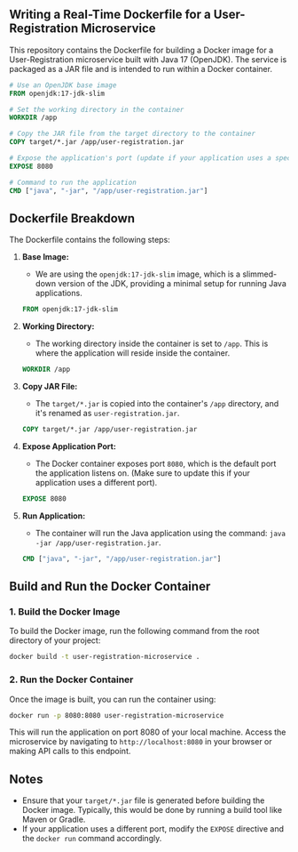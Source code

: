 ## Writing a Real-Time Dockerfile for a User-Registration Microservice

This repository contains the Dockerfile for building a Docker image for a User-Registration microservice built with Java 17 (OpenJDK). The service is packaged as a JAR file and is intended to run within a Docker container.

```Dockerfile
# Use an OpenJDK base image
FROM openjdk:17-jdk-slim

# Set the working directory in the container
WORKDIR /app

# Copy the JAR file from the target directory to the container
COPY target/*.jar /app/user-registration.jar

# Expose the application's port (update if your application uses a specific port)
EXPOSE 8080

# Command to run the application
CMD ["java", "-jar", "/app/user-registration.jar"]
````

## Dockerfile Breakdown

The Dockerfile contains the following steps:

1. **Base Image:**

   * We are using the `openjdk:17-jdk-slim` image, which is a slimmed-down version of the JDK, providing a minimal setup for running Java applications.

   ```dockerfile
   FROM openjdk:17-jdk-slim
   ```

2. **Working Directory:**

   * The working directory inside the container is set to `/app`. This is where the application will reside inside the container.

   ```dockerfile
   WORKDIR /app
   ```

3. **Copy JAR File:**

   * The `target/*.jar` is copied into the container's `/app` directory, and it's renamed as `user-registration.jar`.

   ```dockerfile
   COPY target/*.jar /app/user-registration.jar
   ```

4. **Expose Application Port:**

   * The Docker container exposes port `8080`, which is the default port the application listens on. (Make sure to update this if your application uses a different port).

   ```dockerfile
   EXPOSE 8080
   ```

5. **Run Application:**

   * The container will run the Java application using the command: `java -jar /app/user-registration.jar`.

   ```dockerfile
   CMD ["java", "-jar", "/app/user-registration.jar"]
   ```

## Build and Run the Docker Container

### 1. Build the Docker Image

To build the Docker image, run the following command from the root directory of your project:

```bash
docker build -t user-registration-microservice .
```

### 2. Run the Docker Container

Once the image is built, you can run the container using:

```bash
docker run -p 8080:8080 user-registration-microservice
```

This will run the application on port 8080 of your local machine. Access the microservice by navigating to `http://localhost:8080` in your browser or making API calls to this endpoint.

## Notes

* Ensure that your `target/*.jar` file is generated before building the Docker image. Typically, this would be done by running a build tool like Maven or Gradle.
* If your application uses a different port, modify the `EXPOSE` directive and the `docker run` command accordingly.

```
